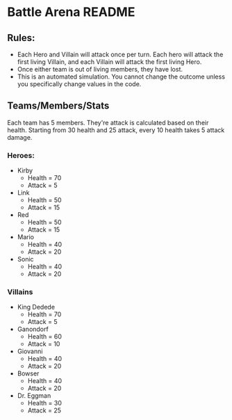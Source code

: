 # Battle Arena README
## Rules:
- Each Hero and Villain will attack once per turn. Each hero will attack the first living Villain, and each Villain will attack the first living Hero.
- Once either team is out of living members, they have lost.
- This is an automated simulation. You cannot change the outcome unless you specifically change values in the code.

## Teams/Members/Stats
Each team has 5 members. They're attack is calculated based on their health. Starting from 30 health and 25 attack, every 10 health takes 5 attack damage.
### Heroes:
- Kirby
    - Health = 70
    - Attack = 5
- Link
    - Health = 50
    - Attack = 15
- Red
    - Health = 50
    - Attack = 15
- Mario
    - Health = 40
    - Attack = 20
- Sonic
    - Health = 40
    - Attack = 20

### Villains
- King Dedede
    - Health = 70
    - Attack = 5
- Ganondorf
    - Health = 60
    - Attack = 10
- Giovanni
    - Health = 40
    - Attack = 20
- Bowser
    - Health = 40
    - Attack = 20
- Dr. Eggman
    - Health = 30
    - Attack = 25